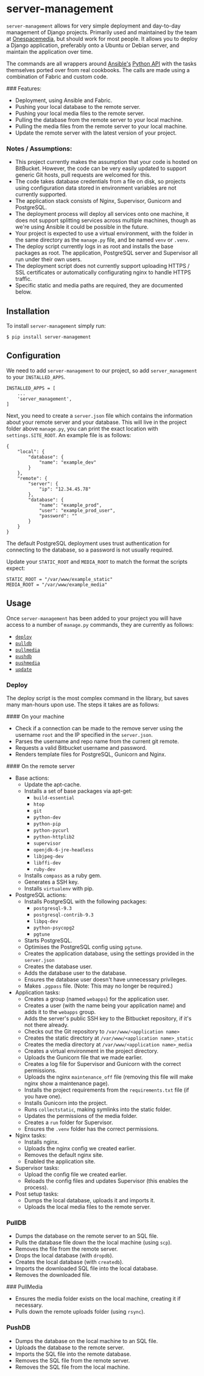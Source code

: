 # server-management

``server-management`` allows for very simple deployment and day-to-day management of Django projects.  Primarily used and maintained by the team at [Onespacemedia](http://www.onespacemedia.com/), but should work for most people.  It allows you to deploy a Django application, preferably onto a Ubuntu or Debian server, and maintain the application over time.

The commands are all wrappers around [Ansible's](/ansible/ansible) [Python API](http://docs.ansible.com/developing_api.html) with the tasks themselves ported over from real cookbooks. The calls are made using a combination of Fabric and custom code.

### Features:

* Deployment, using Ansible and Fabric.
* Pushing your local database to the remote server.
* Pushing your local media files to the remote server.
* Pulling the database from the remote server to your local machine.
* Pulling the media files from the remote server to your local machine.
* Update the remote server with the latest version of your project.

### Notes / Assumptions:

* This project currently makes the assumption that your code is hosted on BitBucket.  However, the code can be very easily updated to support generic Git hosts, pull requests are welcomed for this.
* The code takes database credentials from a file on disk, so projects using configuration data stored in environment variables are not currently supported.
* The application stack consists of Nginx, Supervisor, Gunicorn and PostgreSQL.
* The deployment process will deploy all services onto one machine, it does not support splitting services across multiple machines, though as we're using Ansible it could be possible in the future.
* Your project is expected to use a virtual environment, with the folder in the same directory as the ``manage.py`` file, and be named ``venv`` or ``.venv``.
* The deploy script currently logs in as root and installs the base packages as root. The application, PostgreSQL server and Supervisor all run under their own users.
* The deployment script does not currently support uploading HTTPS / SSL certificates or automatically configurating nginx to handle HTTPS traffic.
* Specific static and media paths are required, they are documented below.

## Installation

To install ``server-management`` simply run:

    $ pip install server-management
    
## Configuration

We need to add ``server-management`` to our project, so add ``server_management`` to your ``INSTALLED_APPS``.

    INSTALLED_APPS = [
        ...
        'server_management',
    ]
    
Next, you need to create a ``server.json`` file which contains the information about your remote server and your database. This will live in the project folder above ``manage.py``, you can print the exact location with ``settings.SITE_ROOT``. An example file is as follows:

    {
        "local": {
            "database": {
                "name": "example_dev"
            }
        },
        "remote": {
            "server": {
                "ip": "12.34.45.78"
            },
            "database": {
                "name": "example_prod",
                "user": "example_prod_user",
                "password": ""
            }
        }
    }

The default PostgreSQL deployment uses trust authentication for connecting to the database, so a password is not usually required.

Update your ``STATIC_ROOT`` and ``MEDIA_ROOT`` to match the format the scripts expect:

    STATIC_ROOT = "/var/www/example_static"
    MEDIA_ROOT = "/var/www/example_media"


## Usage

Once ``server-management`` has been added to your project you will have access to a number of ``manage.py`` commands, they are currently as follows:

* [``deploy``](#deploy)
* [``pulldb``](#pulldb)
* [``pullmedia``](#pullmedia)
* [``pushdb``](#pushdb)
* [``pushmedia``](#pushmedia)
* [``update``](#update)

### Deploy

The deploy script is the most complex command in the library, but saves many man-hours upon use.  The steps it takes are as follows:

#### On your machine
* Check if a connection can be made to the remove server using the username ``root`` and the IP specified in the ``server.json``.
* Parses the username and repo name from the current git remote.
* Requests a valid Bitbucket username and password.
* Renders template files for PostgreSQL, Gunicorn and Nginx.

#### On the remote server
* Base actions:
	* Update the apt-cache.
	* Installs a set of base packages via apt-get:
	    * ``build-essential``
	    * ``htop``
	    * ``git``
	    * ``python-dev``
	    * ``python-pip``
	    * ``python-pycurl``
	    * ``python-httplib2``
	    * ``supervisor``
	    * ``openjdk-6-jre-headless``
	    * ``libjpeg-dev``
	    * ``libffi-dev``
	    * ``ruby-dev``
	* Installs ``compass`` as a ruby gem.
	* Generates a SSH key.
	* Installs ``virtualenv`` with pip.
* PostgreSQL actions:
	* Installs PostgreSQL with the following packages:
	    * ``postgresql-9.3``
	    * ``postgresql-contrib-9.3``
	    * ``libpq-dev``
	    * ``python-psycopg2``
	    * ``pgtune``
	* Starts PostgreSQL.
	* Optimises the PostgreSQL config using ``pgtune``.
	* Creates the application database, using the settings provided in the ``server.json``
	* Creates the database user.
	* Adds the database user to the database.
	* Ensures the database user doesn't have unnecessary privileges.
	* Makes ``.pgpass`` file. (Note: This may no longer be required.)
* Application tasks:
	* Creates a group (named ``webapps``) for the application user.
	* Creates a user (with the name being your application name) and adds it to the ``webapps`` group.
	* Adds the server's public SSH key to the Bitbucket repository, if it's not there already.
	* Checks out the Git repository to ``/var/www/<application name>``
	* Creates the static directory at ``/var/www/<application name>_static``
	* Creates the media directory at ``/var/www/<application name>_media``
	* Creates a virtual environment in the project directory.
	* Uploads the Gunicorn file that we made earlier.
	* Creates a log file for Supervisor and Gunicorn with the correct permissions.
	* Uploads the nginx ``maintenance_off`` file (removing this file will make nginx show a maintenance page).
	* Installs the project requirements from the ``requirements.txt`` file (if you have one).
	* Installs Gunicorn into the project.
	* Runs ``collectstatic``, making symlinks into the static folder.
	* Updates the permissions of the media folder.
	* Creates a ``run`` folder for Supervisor.
	* Ensures the ``.venv`` folder has the correct permissions.
* Nginx tasks:
	* Installs nginx.
	* Uploads the nginx config we created earlier.
	* Removes the default nginx site.
	* Enabled the application site.
* Supervisor tasks:
	* Upload the config file we created earlier.
	* Reloads the config files and updates Supervisor (this enables the process).
* Post setup tasks:
	* Dumps the local database, uploads it and imports it.
	* Uploads the local media files to the remote server.

	
### PullDB
* Dumps the database on the remote server to an SQL file.
* Pulls the database file down the the local machine (using ``scp``).
* Removes the file from the remote server.
* Drops the local database (with ``dropdb``).
* Creates the local database (with ``createdb``).
* Imports the downloaded SQL file into the local database.
* Removes the downloaded file.

### PullMedia
* Ensures the media folder exists on the local machine, creating it if necessary.
* Pulls down the remote uploads folder (using ``rsync``).

### PushDB
* Dumps the database on the local machine to an SQL file.
* Uploads the database to the remote server.
* Imports the SQL file into the remote database.
* Removes the SQL file from the remote server.
* Removes the SQL file from the local machine.